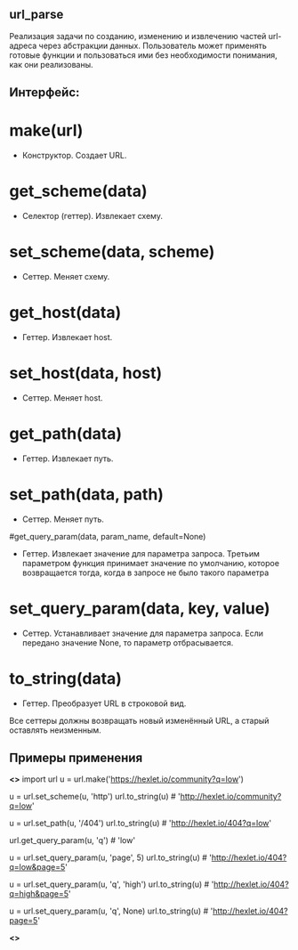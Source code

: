 ## url_parse ##
Реализация задачи по созданию, изменению и извлечению частей url-адреса через абстракции данных.
Пользователь может применять готовые функции и пользоваться ими без необходимости понимания, как они реализованы.

## Интерфейс: ##

# make(url)
 - Конструктор. Создает URL.

# get_scheme(data)
 - Селектор (геттер). Извлекает схему.

# set_scheme(data, scheme)
 - Сеттер. Меняет схему.

# get_host(data)
 - Геттер. Извлекает host.

# set_host(data, host)
 - Сеттер. Меняет host.

# get_path(data)
 - Геттер. Извлекает путь.

# set_path(data, path)
 - Сеттер. Меняет путь.

#get_query_param(data, param_name, default=None)
 - Геттер. Извлекает значение для параметра запроса. Третьим параметром функция принимает значение по умолчанию, 
которое возвращается тогда, когда в запросе не было такого параметра

# set_query_param(data, key, value)
 - Сеттер. Устанавливает значение для параметра 
запроса. Если передано значение None, то параметр отбрасывается.

# to_string(data)
 - Геттер. Преобразует URL в строковой вид.

Все сеттеры должны возвращать новый изменённый URL, а старый оставлять неизменным.


## Примеры применения ##
______________________________________<>______________________________________
import url
u = url.make('https://hexlet.io/community?q=low')

u = url.set_scheme(u, 'http')
url.to_string(u)  # 'http://hexlet.io/community?q=low'

u = url.set_path(u, '/404')
url.to_string(u)  # 'http://hexlet.io/404?q=low'

url.get_query_param(u, 'q')  # 'low'

u = url.set_query_param(u, 'page', 5)
url.to_string(u)  # 'http://hexlet.io/404?q=low&page=5'

u = url.set_query_param(u, 'q', 'high')
url.to_string(u)  # 'http://hexlet.io/404?q=high&page=5'

u = url.set_query_param(u, 'q', None)
url.to_string(u)  # 'http://hexlet.io/404?page=5'

______________________________________<>______________________________________
